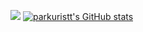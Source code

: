 ![](https://komarev.com/ghpvc/?username=parkuristt&color=blue)
[![parkuristt's GitHub stats](https://github-readme-stats.vercel.app/api?username=parkuristt)](https://github.com/anuraghazra/github-readme-stats)
